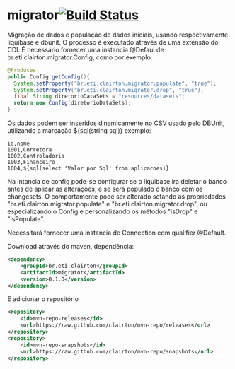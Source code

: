 # migrator[![Build Status](https://drone.io/github.com/clairton/migrator/status.png)](https://drone.io/github.com/clairton/migrator/latest)
Migração de dados e população de dados iniciais, usando respectivamente liquibase e dbunit. 
O processo é executado através de uma extensão do CDI. É necessário fornecer uma instancia @Defaul
de br.eti.clairton.migrator.Config, como por exemplo:
```java
@Produces
public Config getConfig(){
  System.setProperty("br.eti.clairton.migrator.populate", "true");
  System.setProperty("br.eti.clairton.migrator.drop", "true");
  final String diretorioDataSets = "resources/datasets";
  return new Config(diretorioDataSets);
}	
```
Os dados podem ser inseridos dinamicamente no CSV usado pelo DBUnit, utilizando a marcação ${sql(string sql)} exemplo:
```csv
id,nome
1001,Corretora
1002,Controladoria
1003,Financeiro
1004,${sql(select 'Valor por Sql' from aplicacoes)}
```
Na intancia de config pode-se configurar se o liquibase ira deletar o banco antes de aplicar as alterações, e
se será populado o banco com os changesets. O comportamente pode ser alterado setando as propriedades
"br.eti.clairton.migrator.populate" e "br.eti.clairton.migrator.drop", 
ou especializando o Config e personalizando os métodos "isDrop" e "isPopulate".

Necessitará fornecer uma instancia de Connection com qualifier @Default.

Download através do maven, dependência:
```xml
<dependency>
	<groupId>br.eti.clairton</groupId>
    <artifactId>migrator</artifactId>
	<version>0.1.0</version>
</dependency>
```
E adicionar o repositório
```xml
<repository>
	<id>mvn-repo-releases</id>
	<url>https://raw.github.com/clairton/mvn-repo/releases</url>
</repository>
<repository>
	<id>mvn-repo-snapshots</id>
	<url>https://raw.github.com/clairton/mvn-repo/snapshots</url>
</repository>
```
